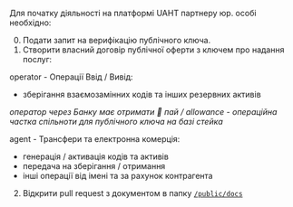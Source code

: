 Для початку діяльності на платформі UAHT партнеру юр. особі необхідно:

0. Подати запит на верифікацію публічного ключа.
1. Створити власний договір публічної оферти з ключем про надання послуг:

operator - Операції Ввід / Вивід:
 - зберігання взаємозамінних кодів та інших резервних активів

*оператор через Банку має отримати 🍰 пай / allowance - операційна частка спільноти для публічного ключа на базі стейка*

agent - Трансфери та електронна комерція:
  - генерація / активація кодів та активів
  - передача на зберігання / отримання
  - інші операції від імені та за рахунок контрагента
 
2. Відкрити pull request з документом в папку [`/public/docs`](https://github.com/starscrowding/UAHT/tree/dev/public/docs)
